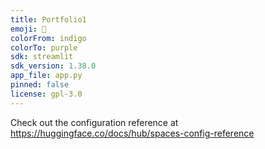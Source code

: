 ```yaml
---
title: Portfolio1
emoji: 🏢
colorFrom: indigo
colorTo: purple
sdk: streamlit
sdk_version: 1.38.0
app_file: app.py
pinned: false
license: gpl-3.0
---
```


Check out the configuration reference at https://huggingface.co/docs/hub/spaces-config-reference
